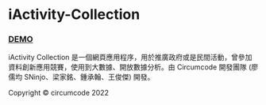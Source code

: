 # iActivity-Collection
### [DEMO](https://iActivityCollection.circumcode.com) 
iActivity Collection 是一個網頁應用程序，用於推廣政府或是民間活動，曾參加資料創新應用競賽，使用到大數據、開放數據分析。由 Circumcode 開發團隊 (廖儒均 SNinjo、梁家銘、鍾承翰、王俊傑) 開發。  
  
Copyright © circumcode 2022
